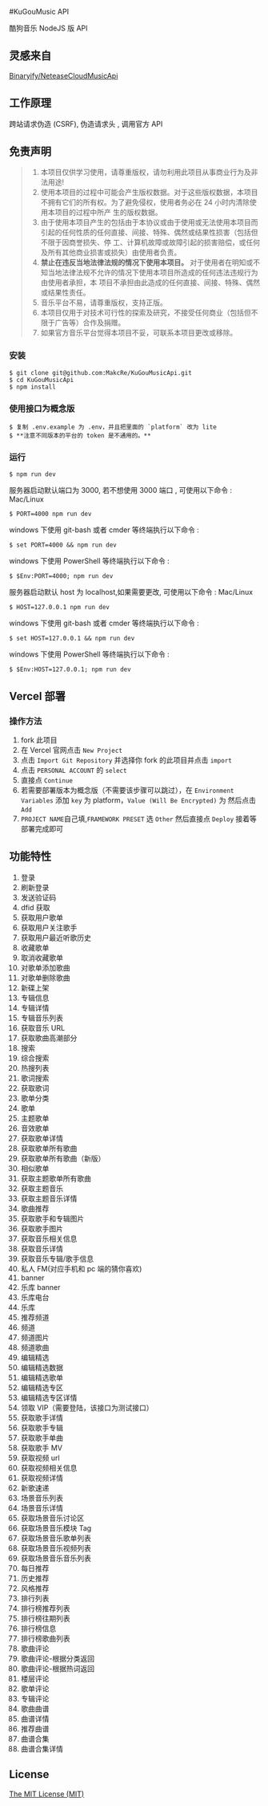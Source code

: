 #KuGouMusic API

酷狗音乐 NodeJS 版 API

## 灵感来自

[Binaryify/NeteaseCloudMusicApi](https://github.com/Binaryify/NeteaseCloudMusicApi)

## 工作原理

跨站请求伪造 (CSRF), 伪造请求头 , 调用官方 API

## 免责声明

> 1. 本项目仅供学习使用，请尊重版权，请勿利用此项目从事商业行为及非法用途!
> 2. 使用本项目的过程中可能会产生版权数据。对于这些版权数据，本项目不拥有它们的所有权。为了避免侵权，使用者务必在 24 小时内清除使用本项目的过程中所产
>    生的版权数据。
> 3. 由于使用本项目产生的包括由于本协议或由于使用或无法使用本项目而引起的任何性质的任何直接、间接、特殊、偶然或结果性损害（包括但不限于因商誉损失、停
>    工、计算机故障或故障引起的损害赔偿，或任何及所有其他商业损害或损失）由使用者负责。
> 4. **禁止在违反当地法律法规的情况下使用本项目。** 对于使用者在明知或不知当地法律法规不允许的情况下使用本项目所造成的任何违法违规行为由使用者承担，本
>    项目不承担由此造成的任何直接、间接、特殊、偶然或结果性责任。
> 5. 音乐平台不易，请尊重版权，支持正版。
> 6. 本项目仅用于对技术可行性的探索及研究，不接受任何商业（包括但不限于广告等）合作及捐赠。
> 7. 如果官方音乐平台觉得本项目不妥，可联系本项目更改或移除。

### 安装

```shell
$ git clone git@github.com:MakcRe/KuGouMusicApi.git
$ cd KuGouMusicApi
$ npm install
```

### 使用接口为概念版

```
$ 复制 .env.example 为 .env，并且把里面的 `platform` 改为 lite
$ **注意不同版本的平台的 token 是不通用的。**
```

### 运行

```shell
$ npm run dev
```

服务器启动默认端口为 3000, 若不想使用 3000 端口 , 可使用以下命令 : Mac/Linux

```shell
$ PORT=4000 npm run dev
```

windows 下使用 git-bash 或者 cmder 等终端执行以下命令 :

```shell
$ set PORT=4000 && npm run dev
```

windows 下使用 PowerShell 等终端执行以下命令 :

```shell
$ $Env:PORT=4000; npm run dev
```

服务器启动默认 host 为 localhost,如果需要更改, 可使用以下命令 : Mac/Linux

```shell
$ HOST=127.0.0.1 npm run dev
```

windows 下使用 git-bash 或者 cmder 等终端执行以下命令 :

```shell
$ set HOST=127.0.0.1 && npm run dev
```

windows 下使用 PowerShell 等终端执行以下命令 :

```shell
$ $Env:HOST=127.0.0.1; npm run dev
```

## Vercel 部署

### 操作方法

1. fork 此项目
2. 在 Vercel 官网点击 `New Project`
3. 点击 `Import Git Repository` 并选择你 fork 的此项目并点击 `import`
4. 点击 `PERSONAL ACCOUNT` 的 `select`
5. 直接点 `Continue`
6. 若需要部署版本为概念版（不需要该步骤可以跳过），在 `Environment Variables` 添加 `key` 为 platform，`Value (Will Be Encrypted)` 为 然后点击 `Add`
7. `PROJECT NAME`自己填,`FRAMEWORK PRESET` 选 `Other` 然后直接点 `Deploy` 接着等部署完成即可

## 功能特性

1. 登录
2. 刷新登录
3. 发送验证码
4. dfid 获取
5. 获取用户歌单
6. 获取用户关注歌手
7. 获取用户最近听歌历史
8. 收藏歌单
9. 取消收藏歌单
10. 对歌单添加歌曲
11. 对歌单删除歌曲
12. 新碟上架
13. 专辑信息
14. 专辑详情
15. 专辑音乐列表
16. 获取音乐 URL
17. 获取歌曲高潮部分
18. 搜索
19. 综合搜索
20. 热搜列表
21. 歌词搜索
22. 获取歌词
23. 歌单分类
24. 歌单
25. 主题歌单
26. 音效歌单
27. 获取歌单详情
28. 获取歌单所有歌曲
29. 获取歌单所有歌曲（新版）
30. 相似歌单
31. 获取主题歌单所有歌曲
32. 获取主题音乐
33. 获取主题音乐详情
34. 歌曲推荐
35. 获取歌手和专辑图片
36. 获取歌手图片
37. 获取音乐相关信息
38. 获取音乐详情
39. 获取音乐专辑/歌手信息
40. 私人 FM(对应手机和 pc 端的猜你喜欢)
41. banner
42. 乐库 banner
43. 乐库电台
44. 乐库
45. 推荐频道
46. 频道
47. 频道图片
48. 频道歌曲
49. 编辑精选
50. 编辑精选数据
51. 编辑精选歌单
52. 编辑精选专区
53. 编辑精选专区详情
54. 领取 VIP（需要登陆，该接口为测试接口）
55. 获取歌手详情
56. 获取歌手专辑
57. 获取歌手单曲
58. 获取歌手 MV
59. 获取视频 url
60. 获取视频相关信息
61. 获取视频详情
62. 新歌速递
63. 场景音乐列表
64. 场景音乐详情
65. 获取场景音乐讨论区
66. 获取场景音乐模块 Tag
67. 获取场景音乐歌单列表
68. 获取场景音乐视频列表
69. 获取场景音乐音乐列表
70. 每日推荐
71. 历史推荐
72. 风格推荐
73. 排行列表
74. 排行榜推荐列表
75. 排行榜往期列表
76. 排行榜信息
77. 排行榜歌曲列表
78. 歌曲评论
79. 歌曲评论-根据分类返回
80. 歌曲评论-根据热词返回
81. 楼层评论
82. 歌单评论
83. 专辑评论
84. 歌曲曲谱
85. 曲谱详情
86. 推荐曲谱
87. 曲谱合集
88. 曲谱合集详情

## License

[The MIT License (MIT)](https://github.com/MakcRe/KuGouMusicApi/blob/main/LICENSE)
